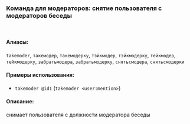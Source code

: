 ### **Команда для модераторов: снятие пользователя с модераторов беседы**
<br>

#### **Алиасы**:
`takemoder`, `такемодер`, `такемодерку`, `тэйкмодер`, `тэйкмодерку`, `тейкмодер`, `тейкмодерку`, `забратьмодера`, `забратьмодерку`, `снятьсмодера`, `снятьсмодерки`


#### **Примеры использования**:
- `takemoder @id1` (`takemoder <user:mention>`)


#### **Описание**:
снимает пользователя с должности модератора беседы
